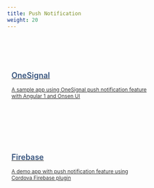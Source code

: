 ```yaml
---
title: Push Notification
weight: 20
---
```


<div class="container">
    <div class="item">
        <a href="https://medium.com/the-web-tub/unlimited-free-push-notifications-with-onesignal-and-cordova-1a415fcc6e1b">
            <h3>OneSignal</h3>
            <p>A sample app using OneSignal push notification feature with Angular 1 and Onsen UI</p>
        </a>
    </div>
    <div class="item">
        <a href="/en/tutorials/firebase/">
            <h3>Firebase</h3>
            <p>A demo app with push notification feature using Cordova Firebase plugin</p>
        </a>
    </div>
</div>

<style>
    div.container {
        margin-top: 50px;
        width: 100%;
        display: flex;
        -webkit-flex-flow: row wrap;
        justify-content: start;
    }
    
    div.item {
        width: 320px;
        margin: 20px 20px 0 0;
        padding: 10px;
        height: 150px;
        display: block;
    }

    div.item a > p {
        margin: 0;
        color:  #333333;
        font-size: 12px;
        font-weight: 400;
        text-align: left;
    }

    div.item a > h3 {
        margin: 15px 0;
        color:  #35527c;
        font-size: 18px;
        font-weight: 600;
        text-align: left;
        border: none;
    }
    
    div.item:hover {
        box-shadow: 0 2px 1px 0 rgba(0,0,0,0.16), 0 0 0 1px rgba(0,0,0,0.08);
        cursor: hand;
        transition-duration: 200ms;
        transition-property: transform, box-shadow, margin, opacity, width;
        transition-timing-function: cubic-bezier(0.4, 0, 0.2, 1);
        background: rgb(250,250,250);
    } 

    #body-inner > footer {
        display: none;
    }
</style>